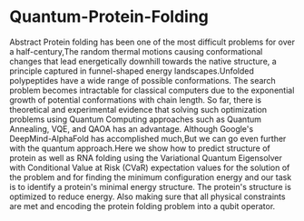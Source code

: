 # Quantum-Protein-Folding
Abstract
Protein folding has been one of the most difficult problems for over a half-century,The
random thermal motions causing conformational changes that lead energetically
downhill towards the native structure, a principle captured in funnel-shaped energy
landscapes.Unfolded polypeptides have a wide range of possible conformations. The
search problem becomes intractable for classical computers due to the exponential
growth of potential conformations with chain length. So far, there is theoretical and
experimental evidence that solving such optimization problems using Quantum
Computing approaches such as Quantum Annealing, VQE, and QAOA has an
advantage. Although Google's DeepMind-AlphaFold has accomplished much,But we
can go even further with the quantum approach.Here we show how to predict structure
of protein as well as RNA folding using the Variational Quantum Eigensolver with
Conditional Value at Risk (CVaR) expectation values for the solution of the problem and
for finding the minimum configuration energy and our task is to identify a protein's
minimal energy structure. The protein's structure is optimized to reduce energy. Also
making sure that all physical constraints are met and encoding the protein folding
problem into a qubit operator.
